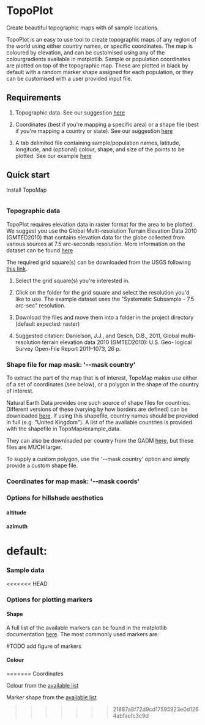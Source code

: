# TopoPlot
Create beautiful topographic maps with of sample locations.

TopoPlot is an easy to use tool to create topographic maps of any region of the world using either country names, or specific coordinates. The map is coloured by elevation, and can be customised using any of the colourgradients available in matplotlib. Sample or population coordinates are plotted on top of the topographic map. These are plotted in black by default with a random marker shape assigned for each population, or they can be customised with a user provided input file. 

## Requirements

1. Topographic data. See our suggestion [here]() 

2. Coordinates (best if you're mapping a specific area) or a shape file (best if you're mapping a country or state). See our suggestion [here]()

3. A tab delimited file containing sample/population names, latitude, longitude, and (optional) colour, shape, and size of the points to be plotted. See our example [here]()


## Quick start

Install TopoMap 
```
```

### Topographic data
TopoPlot requires elevation data in raster format for the area to be plotted. We suggest you use the Global Multi-resolution Terrain Elevation Data 2010 (GMTED2010) that contains elevation data for the globe collected from various sources at 7.5 arc-seconds resolution. More information on the dataset can be found [here](https://topotools.cr.usgs.gov/GMTED_viewer/gmted2010_fgdc_metadata.html)

The required grid square(s) can be downloaded from the USGS following [this link](https://topotools.cr.usgs.gov/gmted_viewer/viewer.htm). 

1) Select the grid square(s) you're interested in.

2) Click on the folder for the grid square and select the resolution you'd like to use. The example dataset uses the "Systematic Subsample - 7.5 arc-sec" resolution.

3) Download the files and move them into a folder in the project directory (default expected: raster)

4) Suggested citation: Danielson, J.J., and Gesch, D.B., 2011, Global multi-resolution terrain elevation data 2010 (GMTED2010): U.S. Geo- logical Survey Open-File Report 2011–1073, 26 p.


### Shape file for map mask: '--mask country'
To extract the part of the map that is of interest, TopoMap makes use either of a set of coordinates (see below), or a polygon in the shape of the country of interest. 

Natural Earth Data provides one such source of shape files for countries. Different versions of these (varying by how borders are defined) can be downloaded [here](https://www.naturalearthdata.com/downloads/10m-cultural-vectors/). If using this shapefile, country names should be provided in full (e.g. "United Kingdom"). A list of the available countries is provided with the shapefile in TopoMap/example_data.

They can also be downloaded per country from the GADM [here](https://gadm.org/download_country.html), but these files are MUCH larger. 

To supply a custom polygon, use the '--mask country' option and simply provide a custom shape file.  


### Coordinates for map mask: '--mask coords'



### Options for hillshade aesthetics



#### altitude


#### azimuth


# default: 


### Sample data


<<<<<<< HEAD
### Options for plotting markers

#### Shape

A full list of the available markers can be found in the matplotlib documentation [here](https://matplotlib.org/1.4.1/api/markers_api.html). The most commonly used markers are: 

#TODO add figure of markers


#### Colour

=======
Coordinates

Colour from the [available list](https://matplotlib.org/stable/gallery/color/named_colors.html)

Marker shape from the [available list](https://matplotlib.org/stable/api/markers_api.html#module-matplotlib.markers)
>>>>>>> 21887a8f72d9cd17595923e0d1264abfaefc3c9d
